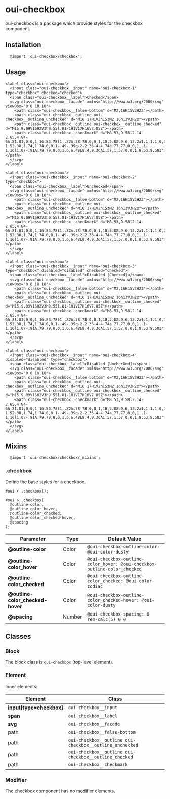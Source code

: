 # oui-checkbox

oui-checkbox is a package which provide styles for the checkbox component.

## Installation

```less
  @import 'oui-checkbox/checkbox';
```

## Usage

```html:preview
<label class="oui-checkbox">
  <input class="oui-checkbox__input" name="oui-checkbox-1" type="checkbox" checked="checked">
  <span class="oui-checkbox__label">Checked</span>
  <svg class="oui-checkbox__facade" xmlns="http://www.w3.org/2000/svg" viewBox="0 0 18 18">
    <path class="oui-checkbox__false-bottom" d="M2,16H15V3H2Z"></path>
    <path class="oui-checkbox__outline oui-checkbox__outline_unchecked" d="M16 17H1V2h15zM2 16h13V3H2z"></path>
    <path class="oui-checkbox__outline oui-checkbox__outline_checked" d="M15,9.09V16H2V3h9.55l.81-1H1V17H16V7.85Z"></path>
    <path class="oui-checkbox__checkmark" d="M8.53,9.58l2.14-2.65,4.84-6A.81.81,0,0,1,16.83.78l1,.82A.78.78,0,0,1,18,2.82L9.6,13.2a1.1,1.1,0,0,1-1.52.38,1.74,1.74,0,0,1-.49-.39q-2-2.36-4-4.74a.77.77,0,0,1,.1-1.16l1.07-.91A.79.79,0,0,1,6,6.48L8.4,9.36A1.57,1.57,0,0,1,8.53,9.58Z"></path>
  </svg>
</label>

<label class="oui-checkbox">
  <input class="oui-checkbox__input" name="oui-checkbox-2" type="checkbox">
  <span class="oui-checkbox__label">Unchecked</span>
  <svg class="oui-checkbox__facade" xmlns="http://www.w3.org/2000/svg" viewBox="0 0 18 18">
    <path class="oui-checkbox__false-bottom" d="M2,16H15V3H2Z"></path>
    <path class="oui-checkbox__outline oui-checkbox__outline_unchecked" d="M16 17H1V2h15zM2 16h13V3H2z"></path>
    <path class="oui-checkbox__outline oui-checkbox__outline_checked" d="M15,9.09V16H2V3h9.55l.81-1H1V17H16V7.85Z"></path>
    <path class="oui-checkbox__checkmark" d="M8.53,9.58l2.14-2.65,4.84-6A.81.81,0,0,1,16.83.78l1,.82A.78.78,0,0,1,18,2.82L9.6,13.2a1.1,1.1,0,0,1-1.52.38,1.74,1.74,0,0,1-.49-.39q-2-2.36-4-4.74a.77.77,0,0,1,.1-1.16l1.07-.91A.79.79,0,0,1,6,6.48L8.4,9.36A1.57,1.57,0,0,1,8.53,9.58Z"></path>
  </svg>
</label>

<label class="oui-checkbox">
  <input class="oui-checkbox__input" name="oui-checkbox-3" type="checkbox" disabled="disabled" checked="checked">
  <span class="oui-checkbox__label">Disabled [Checked]</span>
  <svg class="oui-checkbox__facade" xmlns="http://www.w3.org/2000/svg" viewBox="0 0 18 18">
    <path class="oui-checkbox__false-bottom" d="M2,16H15V3H2Z"></path>
    <path class="oui-checkbox__outline oui-checkbox__outline_unchecked" d="M16 17H1V2h15zM2 16h13V3H2z"></path>
    <path class="oui-checkbox__outline oui-checkbox__outline_checked" d="M15,9.09V16H2V3h9.55l.81-1H1V17H16V7.85Z"></path>
    <path class="oui-checkbox__checkmark" d="M8.53,9.58l2.14-2.65,4.84-6A.81.81,0,0,1,16.83.78l1,.82A.78.78,0,0,1,18,2.82L9.6,13.2a1.1,1.1,0,0,1-1.52.38,1.74,1.74,0,0,1-.49-.39q-2-2.36-4-4.74a.77.77,0,0,1,.1-1.16l1.07-.91A.79.79,0,0,1,6,6.48L8.4,9.36A1.57,1.57,0,0,1,8.53,9.58Z"></path>
  </svg>
</label>

<label class="oui-checkbox">
  <input class="oui-checkbox__input" name="oui-checkbox-4" disabled="disabled" type="checkbox">
  <span class="oui-checkbox__label">Disabled [Unchecked]</span>
  <svg class="oui-checkbox__facade" xmlns="http://www.w3.org/2000/svg" viewBox="0 0 18 18">
    <path class="oui-checkbox__false-bottom" d="M2,16H15V3H2Z"></path>
    <path class="oui-checkbox__outline oui-checkbox__outline_unchecked" d="M16 17H1V2h15zM2 16h13V3H2z"></path>
    <path class="oui-checkbox__outline oui-checkbox__outline_checked" d="M15,9.09V16H2V3h9.55l.81-1H1V17H16V7.85Z"></path>
    <path class="oui-checkbox__checkmark" d="M8.53,9.58l2.14-2.65,4.84-6A.81.81,0,0,1,16.83.78l1,.82A.78.78,0,0,1,18,2.82L9.6,13.2a1.1,1.1,0,0,1-1.52.38,1.74,1.74,0,0,1-.49-.39q-2-2.36-4-4.74a.77.77,0,0,1,.1-1.16l1.07-.91A.79.79,0,0,1,6,6.48L8.4,9.36A1.57,1.57,0,0,1,8.53,9.58Z"></path>
  </svg>
</label>
```

## Mixins

```less
  @import 'oui-checkbox/checkbox/_mixins';
```

### .checkbox

Define the base styles for a checkbox.

```less
#oui > .checkbox();
```

```less
#oui > .checkbox(
  @outline-color,
  @outline-color_hover,
  @outline-color_checked,
  @outline-color_checked-hover,
  @spacing
);
```

| Parameter                        | Type   | Default Value                                                             |
| -------------------------------- | ------ | ------------------------------------------------------------------------- |
| __@outline-color__               | Color  | `@oui-checkbox-outline-color: @oui-color-dusty`                           |
| __@outline-color_hover__         | Color  | `@oui-checkbox-outline-color_hover: @oui-checkbox-outline-color_checked`  |
| __@outline-color_checked__       | Color  | `@oui-checkbox-outline-color_checked: @oui-color-zodiac`                  |
| __@outline-color_checked-hover__ | Color  | `@oui-checkbox-outline-color_checked-hover: @oui-color-dusty`             |
| __@spacing__                     | Number | `@oui-checkbox-spacing: 0 rem-calc(5) 0 0`                                |

## Classes

### Block

The block class is `oui-checkbox` (top-level element).

### Element

Inner elements:

| Element                   | Class                                                   |
| ------------------------- | ------------------------------------------------------- |
| __input[type=checkbox]__  | `oui-checkbox__input`                                   |
| __span__                  | `oui-checkbox__label`                                   |
| __svg__                   | `oui-checkbox__facade`                                  |
| path                      | `oui-checkbox__false-bottom`                            |
| path                      | `oui-checkbox__outline oui-checkbox__outline_unchecked` |
| path                      | `oui-checkbox__outline oui-checkbox__outline_checked`   |
| path                      | `oui-checkbox__checkmark`                               |

### Modifier

The checkbox component has no modifier elements.